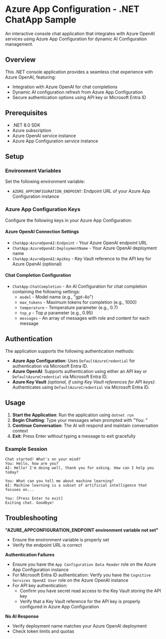 # Azure App Configuration - .NET ChatApp Sample

An interactive console chat application that integrates with Azure OpenAI services using Azure App Configuration for dynamic AI Configuration management.

## Overview

This .NET console application provides a seamless chat experience with Azure OpenAI, featuring:

- Integration with Azure OpenAI for chat completions
- Dynamic AI configuration refresh from Azure App Configuration
- Secure authentication options using API key or Microsoft Entra ID

## Prerequisites

- .NET 8.0 SDK
- Azure subscription
- Azure OpenAI service instance
- Azure App Configuration service instance

## Setup

### Environment Variables

Set the following environment variable:

- `AZURE_APPCONFIGURATION_ENDPOINT`: Endpoint URL of your Azure App Configuration instance

### Azure App Configuration Keys

Configure the following keys in your Azure App Configuration:

#### Azure OpenAI Connection Settings

- `ChatApp:AzureOpenAI:Endpoint` - Your Azure OpenAI endpoint URL
- `ChatApp:AzureOpenAI:DeploymentName` - Your Azure OpenAI deployment name
- `ChatApp:AzureOpenAI:ApiKey` - Key Vault reference to the API key for Azure OpenAI (optional)

#### Chat Completion Configuration

- `ChatApp:ChatCompletion` - An AI Configuration for chat completion containing the following settings:
  - `model` - Model name (e.g., "gpt-4o")
  - `max_tokens` - Maximum tokens for completion (e.g., 1000)
  - `temperature` - Temperature parameter (e.g., 0.7)
  - `top_p` - Top p parameter (e.g., 0.95)
  - `messages` - An array of messages with role and content for each message

## Authentication

The application supports the following authentication methods:

- **Azure App Configuration**: Uses `DefaultAzureCredential` for authentication via Microsoft Entra ID.
- **Azure OpenAI**: Supports authentication using either an API key or `DefaultAzureCredential` via Microsoft Entra ID.
- **Azure Key Vault** *(optional, if using Key Vault references for API keys)*: Authenticates using `DefaultAzureCredential` via Microsoft Entra ID.

## Usage

1. **Start the Application**: Run the application using `dotnet run`
2. **Begin Chatting**: Type your messages when prompted with "You: "
3. **Continue Conversation**: The AI will respond and maintain conversation context
4. **Exit**: Press Enter without typing a message to exit gracefully

### Example Session
```
Chat started! What's on your mind?
You: Hello, how are you?
AI: Hello! I'm doing well, thank you for asking. How can I help you today?

You: What can you tell me about machine learning?
AI: Machine learning is a subset of artificial intelligence that focuses on...

You: [Press Enter to exit]
Exiting chat. Goodbye!
```

## Troubleshooting

**"AZURE_APPCONFIGURATION_ENDPOINT environment variable not set"**
- Ensure the environment variable is properly set
- Verify the endpoint URL is correct

**Authentication Failures**
- Ensure you have the `App Configuration Data Reader` role on the Azure App Configuration instance
- For Microsoft Entra ID authentication: Verify you have the `Cognitive Services OpenAI User` role on the Azure OpenAI instance
- For API key authentication: 
  - Confirm you have secret read access to the Key Vault storing the API key
  - Verify that a Key Vault reference for the API key is properly configured in Azure App Configuration

**No AI Response**
- Verify deployment name matches your Azure OpenAI deployment
- Check token limits and quotas
